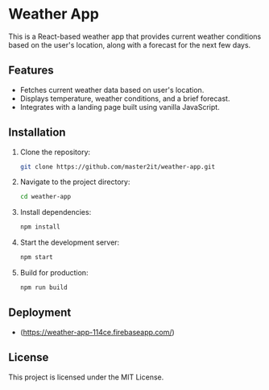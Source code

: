 # Weather App

This is a React-based weather app that provides current weather conditions based on the user's location, along with a forecast for the next few days.

## Features

- Fetches current weather data based on user's location.
- Displays temperature, weather conditions, and a brief forecast.
- Integrates with a landing page built using vanilla JavaScript.

## Installation

1. Clone the repository:
   ```bash
   git clone https://github.com/master2it/weather-app.git
   ```

2. Navigate to the project directory:
   ```bash
   cd weather-app
   ```

3. Install dependencies:
   ```bash
   npm install
   ```

4. Start the development server:
   ```bash
   npm start
   ```

5. Build for production:
   ```bash
   npm run build
   ```

## Deployment

- (https://weather-app-114ce.firebaseapp.com/)

## License

This project is licensed under the MIT License.
